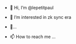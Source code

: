 - 👋 Hi, I’m @lepetitpaul
- 👀 I’m interested in zk sync era
- 🌱...

- 📫 How to reach me ...

<!---
lepetitpaul/lepetitpaul is a ✨ special ✨ repository because its `README.md` (this file) appears on your GitHub profile.
You can click the Preview link to take a look at your changes.
--->

